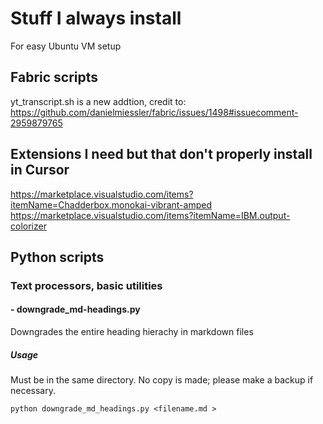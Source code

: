 # Stuff I always install

For easy Ubuntu VM setup

## Fabric scripts

yt_transcript.sh is a new addtion, credit to: https://github.com/danielmiessler/fabric/issues/1498#issuecomment-2959879765

## Extensions I need but that don't properly install in Cursor
https://marketplace.visualstudio.com/items?itemName=Chadderbox.monokai-vibrant-amped
https://marketplace.visualstudio.com/items?itemName=IBM.output-colorizer

## Python scripts

### Text processors, basic utilities 

#### - downgrade_md-headings.py

Downgrades the entire heading hierachy in markdown files

##### Usage

Must be in the same directory. No copy is made; please make a backup if necessary. 

`python downgrade_md_headings.py <filename.md >`

